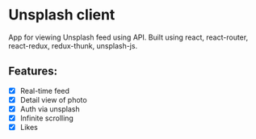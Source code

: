 # Unsplash client
App for viewing Unsplash feed using API.
Built using react, react-router, react-redux, redux-thunk, unsplash-js.

## Features:
- [x] Real-time feed
- [x] Detail view of photo
- [x] Auth via unsplash
- [x] Infinite scrolling
- [x] Likes
